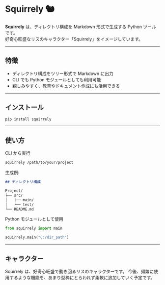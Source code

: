 # Squirrely 🐿️

**Squirrely** は、ディレクトリ構成を Markdown 形式で生成する Python ツールです。  
好奇心旺盛なリスのキャラクター「Squirrely」をイメージしています。

---

## 特徴

- ディレクトリ構成をツリー形式で Markdown に出力
- CLI でも Python モジュールとしても利用可能
- 親しみやすく、教育やドキュメント作成にも活用できる

---

## インストール

```bash
pip install squirrely
```

---

## 使い方

CLI から実行

```bash
squirrely /path/to/your/project
```

生成例:

```markdown
## ディレクトリ構成

Project/
├── src/
│   ├── main/
│   └── test/
└── README.md
```

Python モジュールとして使用

```python
from squirrely import main

squirrely.main("C:/dir_path")
```
---

##  キャラクター
Squirrely は、好奇心旺盛で動き回るリスのキャラクターです。
今後、頻繁に使用するような機能を、あまり型枠にとらわれず柔軟に追加していく予定です。